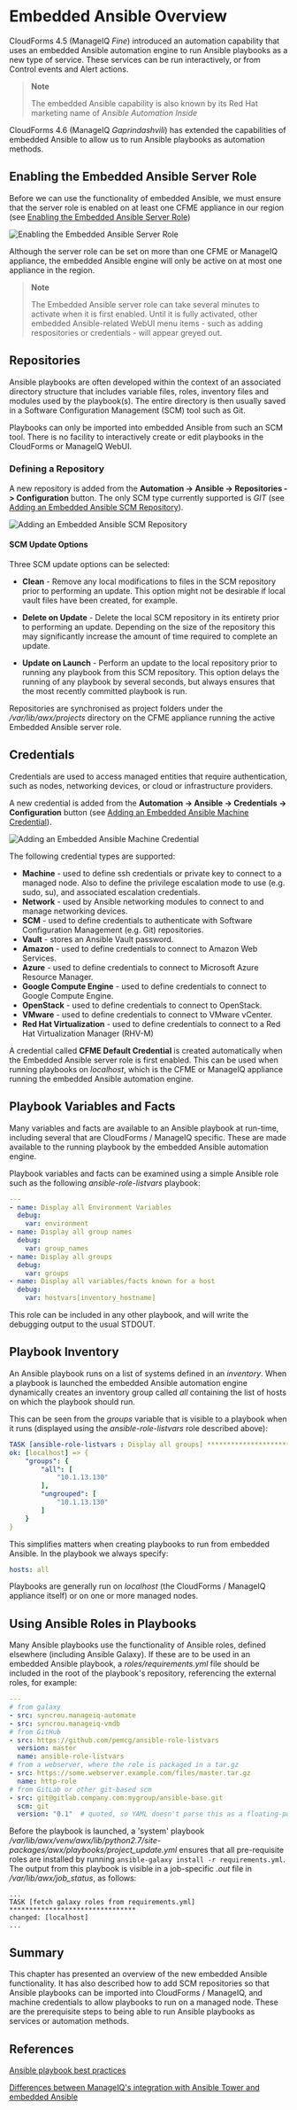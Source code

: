 # Embedded Ansible Overview

CloudForms 4.5 (ManageIQ *Fine*) introduced an automation capability that uses an embedded Ansible automation engine to run Ansible playbooks as a new type of service. These services can be run interactively, or from Control events and Alert actions.

> **Note**
> 
> The embedded Ansible capability is also known by its Red Hat marketing name of *Ansible Automation Inside*

CloudForms 4.6 (ManageIQ *Gaprindashvili*) has extended the capabilities of embedded Ansible to allow us to run Ansible playbooks as automation methods.

## Enabling the Embedded Ansible Server Role

Before we can use the functionality of embedded Ansible, we must ensure that the server role is enabled on at least one CFME appliance in our region (see [Enabling the Embedded Ansible Server Role](#i1))

![Enabling the Embedded Ansible Server Role](images/screenshot1.png)

Although the server role can be set on more than one CFME or ManageIQ appliance, the embedded Ansible engine will only be active on at most one appliance in the region.

> **Note**
> 
> The Embedded Ansible server role can take several minutes to activate when it is first enabled. Until it is fully activated, other embedded Ansible-related WebUI menu items - such as adding respositories or credentials - will appear greyed out.
 

## Repositories

Ansible playbooks are often developed within the context of an associated directory structure that includes variable files, roles, inventory files and modules used by the playbook(s). The entire directory is then usually saved in a Software Configuration Management (SCM) tool such as Git.

Playbooks can only be imported into embedded Ansible from such an SCM tool. There is no facility to interactively create or edit playbooks in the CloudForms or ManageIQ WebUI.

### Defining a Repository

A new repository is added from the **Automation -> Ansible -> Repositories -> Configuration** button. The only SCM type currently supported is _GIT_ (see [Adding an Embedded Ansible SCM Repository](#i2)).

![Adding an Embedded Ansible SCM Repository](images/screenshot2.png)

#### SCM Update Options

Three SCM update options can be selected:

* **Clean** - Remove any local modifications to files in the SCM repository prior to performing an update. This option might not be desirable if local vault files have been created, for example.

* **Delete on Update** - Delete the local SCM repository in its entirety prior to performing an update. Depending on the size of the repository this may significantly increase the amount of time required to complete an update.

* **Update on Launch** - Perform an update to the local repository prior to running any playbook from this SCM repository. This option delays the running of any playbook by several seconds, but always ensures that the most recently committed playbook is run.

Repositories are synchronised as project folders under the _/var/lib/awx/projects_ directory on the CFME appliance running the active Embedded Ansible server role.

## Credentials

Credentials are used to access managed entities that require authentication, such as nodes, networking devices, or cloud or infrastructure providers.

A new credential is added from the **Automation -> Ansible -> Credentials -> Configuration** button (see [Adding an Embedded Ansible Machine Credential](#i3)).

![Adding an Embedded Ansible Machine Credential](images/screenshot3.png)

The following credential types are supported:

* **Machine** - used to define ssh credentials or private key to connect to a managed node. Also to define the privilege escalation mode to use (e.g. sudo, su), and associated escalation credentials.
* **Network** - used by Ansible networking modules to connect to and manage networking devices.
* **SCM** - used to define credentials to authenticate with Software Configuration Management (e.g. Git) repositories.
* **Vault** - stores an Ansible Vault password.
* **Amazon** - used to define credentials to connect to Amazon Web Services.
* **Azure** - used to define credentials to connect to Microsoft Azure Resource Manager.
* **Google Compute Engine** - used to define credentials to connect to Google Compute Engine.
* **OpenStack** -  used to define credentials to connect to OpenStack.
* **VMware** - used to define credentials to connect to VMware vCenter.
* **Red Hat Virtualization** - used to define credentials to connect to a Red Hat Virtualization Manager (RHV-M)

A credential called **CFME Default Credential** is created automatically when the Embedded Ansible server role is first enabled. This can be used when running playbooks on _localhost_, which is the CFME or ManageIQ appliance running the embedded Ansible automation engine.

## Playbook Variables and Facts

Many variables and facts are available to an Ansible playbook at run-time, including several that are CloudForms / ManageIQ specific. These are made available to the running playbook by the embedded Ansible automation engine.

Playbook variables and facts can be examined using a simple Ansible role such as the following _ansible-role-listvars_ playbook:

``` yaml
---
- name: Display all Environment Variables
  debug:
    var: environment
- name: Display all group names
  debug:
    var: group_names
- name: Display all groups
  debug:
    var: groups
- name: Display all variables/facts known for a host
  debug:
    var: hostvars[inventory_hostname]
```
This role can be included in any other playbook, and will write the debugging output to the usual STDOUT.

## Playbook Inventory

An Ansible playbook runs on a list of systems defined in an _inventory_. When a playbook is launched the embedded Ansible automation engine dynamically creates an inventory group called _all_ containing the list of hosts on which the playbook should run.

This can be seen from the _groups_ variable that is visible to a playbook when it runs (displayed using the _ansible-role-listvars_ role described above):

``` yaml
TASK [ansible-role-listvars : Display all groups] ******************************
ok: [localhost] => {
    "groups": {
        "all": [
            "10.1.13.130"
        ],
        "ungrouped": [
            "10.1.13.130"
        ]
    }
}
```

This simplifies matters when creating playbooks to run from embedded Ansible. In the playbook we always specify:

``` yaml
hosts: all
```

Playbooks are generally run on _localhost_ (the CloudForms / ManageIQ appliance itself) or on one or more managed nodes.

## Using Ansible Roles in Playbooks

Many Ansible playbooks use the functionality of Ansible roles, defined elsewhere (including Ansible Galaxy). If these are to be used in an embedded Ansible playbook, a _roles/requirements.yml_ file should be included in the root of the playbook's repository, referencing the external roles, for example:

``` yaml
---
# from galaxy
- src: syncrou.manageiq-automate
- src: syncrou.manageiq-vmdb
# from GitHub
- src: https://github.com/pemcg/ansible-role-listvars
  version: master
  name: ansible-role-listvars
# from a webserver, where the role is packaged in a tar.gz
- src: https://some.webserver.example.com/files/master.tar.gz
  name: http-role
# from GitLab or other git-based scm
- src: git@gitlab.company.com:mygroup/ansible-base.git
  scm: git
  version: "0.1"  # quoted, so YAML doesn't parse this as a floating-point value
```

Before the playbook is launched, a 'system' playbook _/var/lib/awx/venv/awx/lib/python2.7/site-packages/awx/playbooks/project\_update.yml_ ensures that all pre-requisite roles are installed by running `ansible-galaxy install -r requirements.yml`. The output from this playbook is visible in a job-specific _.out_ file in _/var/lib/awx/job\_status_, as follows:

```
...
TASK [fetch galaxy roles from requirements.yml] ********************************
changed: [localhost]
...
```

## Summary

This chapter has presented an overview of the new embedded Ansible functionality. It has also described how to add SCM repositories so that Ansible playbooks can be imported into CloudForms / ManageIQ, and machine credentials to allow playbooks to run on a managed node. These are the prerequisite steps to being able to run Ansible playbooks as services or automation methods.

## References

[Ansible playbook best practices](https://docs.ansible.com/ansible/latest/user_guide/playbooks_best_practices.html)

[Differences between ManageIQ's integration with Ansible Tower and embedded Ansible](http://talk.manageiq.org/t/differences-between-manageiqs-integration-with-ansible-tower-and-embedded-ansible/2917)